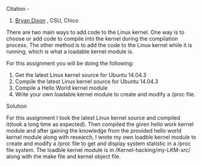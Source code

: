 Citation - 

1. [Bryan Dixon](http://www.bryancdixon.com/Spring2016/CSCI340) , CSU, Chico


There are two main ways to add code to the Linux kernel. One way is to choose or add code to compile into the kernel during the compilation process. The other method is to add the code to the Linux kernel while it is running, which is what a loadable kernel module is.

For this assignment you will be doing the following:

1. Get the latest Linux kernel source for Ubuntu 14.04.3
2. Compile the latest Linux kernel source for Ubuntu 14.04.3
3. Compile a Hello World kernel module
4. Write your own loadable kernel module to create and modify a /proc file.



Solution

For this assignment I took the latest Linux kernel source and compiled it(took a long time as expected). Then compiled the given hello work kernel module and after gaining the knowledge from the provided hello world kernel module along with research, I wrote my own loadble kernel module to create and modify a /proc file to get and display system statistic in a /proc file system. The loadble kernel module is in /Kernel-hacking/my-LKM-src/ along with the make file and kernel object file.